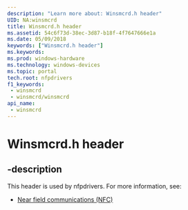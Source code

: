 ```yaml
---
description: "Learn more about: Winsmcrd.h header"
UID: NA:winsmcrd
title: Winsmcrd.h header
ms.assetid: 54c6f73d-38ec-3d87-b18f-4f7647666e1a
ms.date: 05/09/2018
keywords: ["Winsmcrd.h header"]
ms.keywords: 
ms.prod: windows-hardware
ms.technology: windows-devices
ms.topic: portal
tech.root: nfpdrivers
f1_keywords:
 - winsmcrd
 - winsmcrd/winsmcrd
api_name:
 - winsmcrd
---
```


# Winsmcrd.h header


## -description

This header is used by nfpdrivers. For more information, see:

- [Near field communications (NFC)](../_nfpdrivers/index.md)

